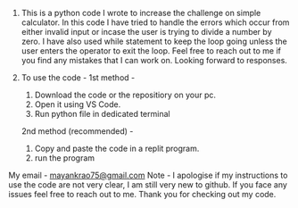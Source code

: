 1. This is a python code I wrote to increase the challenge on simple calculator. In this code I have tried to handle the errors which occur from either invalid input or incase the user is trying to divide a number by zero. I have also used while statement to keep the loop going unless the user enters the operator to exit the loop. Feel free to reach out to me if you find any mistakes that I can work on. Looking forward to responses.
2. To use the code -
   1st method -
     1. Download the code or the repositiory on your pc.
     2. Open it using VS Code.
     3. Run python file in dedicated terminal
   
   2nd method (recommended) -
     1. Copy and paste the code in a replit program.
     2. run the program

My email - mayankrao75@gmail.com
Note - I apologise if my instructions to use the code are not very clear, I am still very new to github. If you face any issues feel free to reach out to me.
Thank you for checking out my code.
